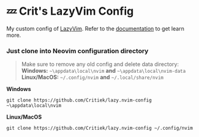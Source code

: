 # 💤 Crit's LazyVim Config

My custom config of [LazyVim](https://github.com/LazyVim/LazyVim).
Refer to the [documentation](https://lazyvim.github.io/installation) to get learn more.

### Just clone into Neovim configuration directory

>Make sure to remove any old config and delete data directory:\
**Windows:** ```~\appdata\local\nvim``` **and** ```~\appdata\local\nvim-data```\
**Linux/MacOS:** ```~/.config/nvim``` **and** ```~/.local/share/nvim```

**Windows**
```shell
git clone https://github.com/Critiek/lazy.nvim-config ~\appdata\local\nvim
```

**Linux/MacOS**
```shell
git clone https://github.com/Critiek/lazy.nvim-config ~/.config/nvim
```
